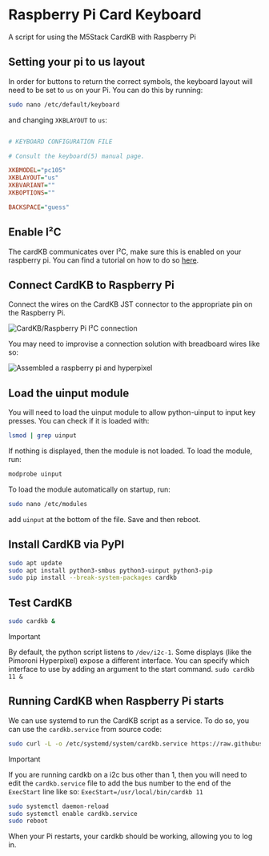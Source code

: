 # Raspberry Pi Card Keyboard

A script for using the M5Stack CardKB with Raspberry Pi

## Setting your pi to us layout

In order for buttons to return the correct symbols, the keyboard layout will need to be set to `us` on your Pi. You can do this by running:

```bash
sudo nano /etc/default/keyboard
```

and changing `XKBLAYOUT` to `us`:

```ini

# KEYBOARD CONFIGURATION FILE

# Consult the keyboard(5) manual page.

XKBMODEL="pc105"
XKBLAYOUT="us"
XKBVARIANT=""
XKBOPTIONS=""

BACKSPACE="guess"
```

## Enable I²C

The cardKB communicates over I²C, make sure this is enabled on your raspberry pi. You can find a tutorial on how to do so [here](https://www.raspberrypi-spy.co.uk/2014/11/enabling-the-i2c-interface-on-the-raspberry-pi/).

## Connect CardKB to Raspberry Pi

Connect the wires on the CardKB JST connector to the appropriate pin on the Raspberry Pi.

![CardKB/Raspberry Pi I²C connection](https://github.com/ian-antking/cardkb/blob/master/docs/wiring.png?raw=true)

You may need to improvise a connection solution with breadboard wires like so:

![Assembled a raspberry pi and hyperpixel](https://github.com/ian-antking/cardkb/blob/master/docs/assembled-pi-keyboard.jpg?raw=true)

## Load the uinput module

You will need to load the uinput module to allow python-uinput to input key presses. You can check if it is loaded with:

```bash
lsmod | grep uinput
```

If nothing is displayed, then the module is not loaded. To load the module, run:

```bash
modprobe uinput
```

To load the module automatically on startup, run:

```bash
sudo nano /etc/modules
```
add `uinput` at the bottom of the file. Save and then reboot.

## Install CardKB via PyPI

```bash
sudo apt update
sudo apt install python3-smbus python3-uinput python3-pip
sudo pip install --break-system-packages cardkb
```

## Test CardKB

```bash
sudo cardkb &
```

> [!IMPORTANT]  
> By default, the python script listens to `/dev/i2c-1`. Some displays (like the Pimoroni Hyperpixel) expose a different interface. You can specify which interface to use by adding an argument to the start command.
> `sudo cardkb 11 &`

## Running CardKB when Raspberry Pi starts

We can use systemd to run the CardKB script as a service. To do so, you can use the `cardkb.service` from source code:

```bash
sudo curl -L -o /etc/systemd/system/cardkb.service https://raw.githubusercontent.com/ian-antking/cardkb/main/cardkb.service
```

> [!IMPORTANT]  
> If you are running cardkb on a i2c bus other than 1, then you will need to edit the `cardkb.service` file to add the bus number to the end of the `ExecStart` line like so:
> `ExecStart=/usr/local/bin/cardkb 11`

```bash
sudo systemctl daemon-reload
sudo systemctl enable cardkb.service
sudo reboot
```

When your Pi restarts, your cardkb should be working, allowing you to log in.
